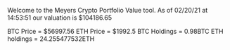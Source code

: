 Welcome to the Meyers Crypto Portfolio Value tool. 
As of 02/20/21 at 14:53:51 our valuation is $104186.65 

BTC Price = $56997.56
 ETH Price = $1992.5
BTC Holdings = 0.98BTC
 ETH holdings = 24.255477532ETH 
